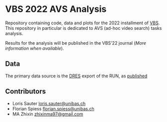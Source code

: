 # VBS 2022 AVS Analysis

Repository containing code, data and plots for the 2022 installment of [VBS](https://videobrowsershowdown.org).
This repository in particular is dedicated to AVS (ad-hoc video search) tasks analysis.

Results for the analysis will be published in the VBS'22 journal (_More information when available_).

## Data

The primary data source is the [DRES](https://github.com/dres-dev/DRES) export of the RUN, as [published](https://github.com/lucaro/VBS-Archive/tree/main/2022)

## Contributors

- Loris Sauter <loris.sauter@unibas.ch>
- Florian Spiess <florian.spiess@unibas.ch>
- MA Zhixin <zhixinma97@gmail.com>
